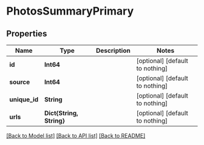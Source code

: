 # PhotosSummaryPrimary


## Properties
Name | Type | Description | Notes
------------ | ------------- | ------------- | -------------
**id** | **Int64** |  | [optional] [default to nothing]
**source** | **Int64** |  | [optional] [default to nothing]
**unique_id** | **String** |  | [optional] [default to nothing]
**urls** | **Dict{String, String}** |  | [optional] [default to nothing]


[[Back to Model list]](../../README.md#models) [[Back to API list]](../../README.md#api-endpoints) [[Back to README]](../../README.md)


